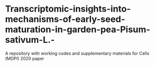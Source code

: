# Transcriptomic-insights-into-mechanisms-of-early-seed-maturation-in-garden-pea-Pisum-sativum-L.-
A repository with working codes and supplementary materials for Cells (MDPI) 2020 paper
